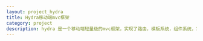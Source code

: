 ```yaml
---
layout: project_hydra
title: Hydra移动端mvc框架
category: project
description: hydra 是一个移动端轻量级的mvc框架，实现了路由，模板系统，组件系统，实现了从model到view的单向绑定，模板底层使用virtual dom差量更新。
---
```





